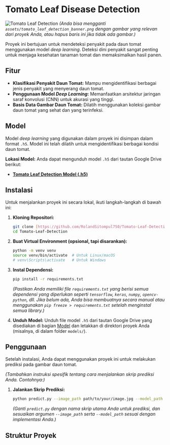 # Tomato Leaf Disease Detection

![Tomato Leaf Detection](https://github.com/RolandSitompul750/Tomato-Leaf-Detection/blob/main/assets/tomato_leaf_detection_banner.png?raw=true)
*(Anda bisa mengganti `assets/tomato_leaf_detection_banner.png` dengan gambar yang relevan dari proyek Anda, atau hapus baris ini jika tidak ada gambar.)*

Proyek ini bertujuan untuk mendeteksi penyakit pada daun tomat menggunakan model *deep learning*. Deteksi dini penyakit sangat penting untuk menjaga kesehatan tanaman tomat dan memaksimalkan hasil panen.

## Fitur

* **Klasifikasi Penyakit Daun Tomat:** Mampu mengidentifikasi berbagai jenis penyakit yang menyerang daun tomat.
* **Penggunaan Model *Deep Learning*:** Memanfaatkan arsitektur jaringan saraf konvolusi (CNN) untuk akurasi yang tinggi.
* **Basis Data Gambar Daun Tomat:** Dilatih menggunakan koleksi gambar daun tomat yang sehat dan yang terinfeksi.

## Model

Model *deep learning* yang digunakan dalam proyek ini disimpan dalam format `.h5`. Model ini telah dilatih untuk mengidentifikasi berbagai kondisi daun tomat.

**Lokasi Model:** Anda dapat mengunduh model `.h5` dari tautan Google Drive berikut:

* **[Tomato Leaf Detection Model (.h5)](https://drive.google.com/file/d/1c3TgLesAlRYABXC6vkscOEUlYyZZvL3S/view?usp=sharing)**

## Instalasi

Untuk menjalankan proyek ini secara lokal, ikuti langkah-langkah di bawah ini:

1.  **Kloning Repositori:**
    ```bash
    git clone [https://github.com/RolandSitompul750/Tomato-Leaf-Detection.git](https://github.com/RolandSitompul750/Tomato-Leaf-Detection.git)
    cd Tomato-Leaf-Detection
    ```

2.  **Buat Virtual Environment (opsional, tapi disarankan):**
    ```bash
    python -m venv venv
    source venv/bin/activate  # Untuk Linux/macOS
    # venv\Scripts\activate   # Untuk Windows
    ```

3.  **Instal Dependensi:**
    ```bash
    pip install -r requirements.txt
    ```
    *(Pastikan Anda memiliki file `requirements.txt` yang berisi semua dependensi yang diperlukan seperti `tensorflow`, `keras`, `numpy`, `opencv-python`, dll. Jika belum ada, Anda bisa membuatnya secara manual atau menggunakan `pip freeze > requirements.txt` setelah menginstal semua library.)*

4.  **Unduh Model:** Unduh file model `.h5` dari tautan Google Drive yang disediakan di bagian [Model](#model) dan letakkan di direktori proyek Anda (misalnya, di dalam folder `models/`).

## Penggunaan

Setelah instalasi, Anda dapat menggunakan proyek ini untuk melakukan prediksi pada gambar daun tomat.

*(Tambahkan instruksi spesifik tentang cara menjalankan skrip prediksi Anda. Contohnya:)*

1.  **Jalankan Skrip Prediksi:**
    ```bash
    python predict.py --image_path path/to/your/image.jpg --model_path path/to/your/model.h5
    ```
    *(Ganti `predict.py` dengan nama skrip utama Anda untuk prediksi, dan sesuaikan argumen `--image_path` serta `--model_path` sesuai dengan implementasi Anda.)*

## Struktur Proyek

